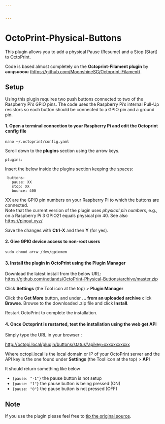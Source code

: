 ```yaml
---


---
```


<h1 id="octoprint-physical-buttons">OctoPrint-Physical-Buttons</h1>
<p>This plugin allows you to add a physical Pause (Resume) and a Stop (Start) to OctoPrint.</p>
<p>Code is based almost completely on the <strong>Octoprint-Filament plugin</strong> by <strong>ǝuıɥsuooɯ</strong> (<a href="https://github.com/MoonshineSG/Octoprint-Filament">https://github.com/MoonshineSG/Octoprint-Filament</a>).</p>
<h2 id="setup">Setup</h2>
<p>Using this plugin requires two push buttons connected to two of the Raspberry Pi’s GPIO pins. The code uses the Raspberry Pi’s internal Pull-Up resistors so each button should be connected to a GPIO pin and a ground pin.</p>
<h4 id="open-a-terminal-connection-to-your-raspberry-pi-and-edit-the-octoprint-config-file">1. Open a terminal connection to your Raspberry Pi and edit the Octoprint config file</h4>
<p><code>nano ~/.octoprint/config.yaml</code></p>
<p>Scroll down to the <strong>plugins</strong> section using the arrow keys.</p>
<pre><code>plugins:
</code></pre>
<p>Insert the below inside the plugins section keeping the spaces:</p>
<pre><code> buttons:
   pause: XX
   stop: XX
   bounce: 400
</code></pre>
<p>XX are the GPIO pin numbers on your Raspberry Pi to which the buttons are connected.<br>
Note that the current version of the plugin uses <em>physical pin numbers</em>, e.g., on a Raspberry Pi 3 GPIO21 equals physical pin 40. See also <a href="https://pinout.xyz/">https://pinout.xyz/</a></p>
<p>Save the changes with <strong>Ctrl-X</strong> and then <strong>Y</strong> (for yes).</p>
<h4 id="give-gpio-device-access-to-non-root-users">2. Give GPIO device access to non-root users</h4>
<p><code>sudo chmod a+rw /dev/gpiomem</code></p>
<h4 id="install-the-plugin-in-octoprint-using-the-plugin-manager">3. Install the plugin in OctoPrint using the <strong>Plugin Manager</strong></h4>
<p>Download the latest  install from the below URL:  <a href="https://github.com/netlands/OctoPrint-Physical-Buttons/archive/master.zip">https://github.com/netlands/OctoPrint-Physical-Buttons/archive/master.zip</a></p>
<p>Click <strong>Settings</strong> (the Tool icon at the top) &gt; <strong>Plugin Manager</strong></p>
<p>Click the <strong>Get More</strong> button, and under <strong>… from an uploaded archive</strong> click <strong>Browse</strong>. Browse to the downloaded .zip file and click <strong>Install</strong>.</p>
<p>Restart OctoPrint to complete the installation.</p>
<h4 id="once-octoprint-is-restarted-test-the-installation-using-the-web-get-api">4. Once Octoprint is restarted, test the installation using the web <strong>get</strong> API</h4>
<p>Simply type the URL in your browser :</p>
<p><a href="http://octopi.local/plugin/buttons/status?apikey=xxxxxxxxxxx">http://octopi.local/plugin/buttons/status?apikey=xxxxxxxxxxx</a></p>
<p>Where octopi.local is the local domain or IP of your OctoPrint server and the API key is the one found under  <strong>Settings</strong> (the Tool icon at the top) &gt; <strong>API</strong></p>
<p>It should return something like below</p>
<ul>
<li><code>{pause: "-1"}</code> the pause button is not setup</li>
<li><code>{pause: "1"}</code> the pause button is being pressed (ON)</li>
<li><code>{pause: "0"}</code> the pause button is not pressed (OFF)</li>
</ul>
<h2 id="note">Note</h2>
<p>If you use the plugin please feel free to <a href="https://paypal.me/ovidiuhossu">tip the original source</a>.</p>

